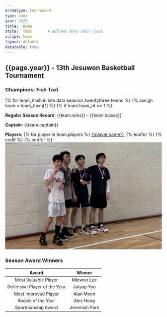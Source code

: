 ```yaml
---
archetype: tournament
type: home
year: 2023
title:  Home
style:  tabs       # defines body main class
script: home
layout: default
datatable: true
---
```

<h2> {{page.year}} - 13th Jesuwon Basketball Tournament </h2>

<h3> Champions: Fish Taxi </h3>
{% for team_hash in site.data.seasons.twentythree.teams %}
{% assign team = team_hash[1] %}
{% if team.team_id == 1 %}
<p><b>Regular Season Record</b>: {{team.wins}} - {{team.losses}}</p>
<p><b>Captain</b>: {{team.captain}}</p>
<p><b>Players</b>: 
{% for player in team.players %}
<a href="/players/{{player.player_id}}">{{player.name}},</a>
{% endfor %}
{% endif %}
{% endfor %}
<br>

<img src="/resources/2023/champs.jpg" alt="Champions">

<h3> Season Award Winners </h3>
<table class="display2">
  <colgroup>
      <col class="twenty"/>
      <col class="twenty"/>
  </colgroup>
  <thead style="text-align: center;">
    <tr>
        <th>Award</th>
        <th>Winner</th>
    </tr>
  </thead>
  <tbody style="text-align: center;">
    <tr>
      <td>Most Valuable Player</td>
      <td>Minwoo Lee</td>
    </tr>
    <tr>
        <td>Defensive Player of the Year</td>
        <td>Jaiyup Yoo</td>
    </tr>
    <tr>
      <td>Most Improved Player</td>
      <td>Alan Moon</td>
    </tr>
    <tr>
      <td>Rookie of the Year</td>
      <td>Alex Hong</td>
    </tr>
    <tr>
      <td>Sportmanship Award</td>
      <td>Jeremiah Park</td>
    </tr>
  </tbody>
</table>
